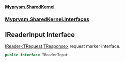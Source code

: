 #### [Myprysm.SharedKernel](index.md 'index')
### [Myprysm.SharedKernel.Interfaces](index.md#Myprysm_SharedKernel_Interfaces 'Myprysm.SharedKernel.Interfaces')
## IReaderInput Interface
[IReader&lt;TRequest,TResponse&gt;](Myprysm_SharedKernel_Interfaces_IReader_TRequest_TResponse_.md 'Myprysm.SharedKernel.Interfaces.IReader&lt;TRequest,TResponse&gt;') request marker interface.  
            
```csharp
public interface IReaderInput
```
